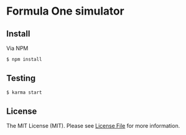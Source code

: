 # Formula One simulator

## Install

Via NPM

``` bash
$ npm install
```
## Testing

``` bash
$ karma start
```

## License

The MIT License (MIT). Please see [License File](LICENSE) for more information.
